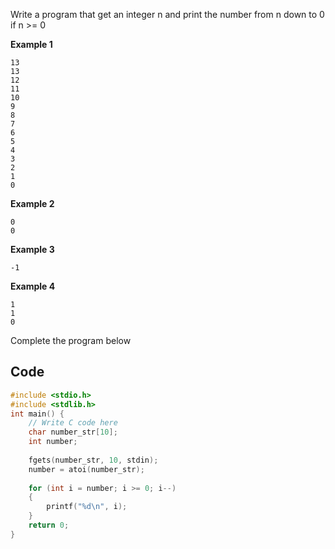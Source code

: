 Write a program that get an integer n and print the number from n down to 0 if n >= 0

**Example 1**  
```
13
13
12
11
10
9
8
7
6
5
4
3
2
1
0
```
**Example 2**
```
0
0
```
**Example 3**
```
-1
```
**Example 4**
```
1
1
0
```
Complete the program below
## Code
```c
#include <stdio.h>
#include <stdlib.h>
int main() {
    // Write C code here
    char number_str[10];
    int number;
    
    fgets(number_str, 10, stdin);
    number = atoi(number_str);
    
    for (int i = number; i >= 0; i--)
    {
        printf("%d\n", i);
    }
    return 0;
}
```